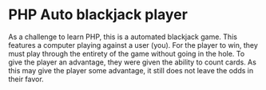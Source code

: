# PHP Auto blackjack player

As a challenge to learn PHP, this is a automated blackjack game. This features a computer playing against a user (you).
For the player to win, they must play through the entirety of the game without going in the hole. To give the player an 
advantage, they were given the ability to count cards. As this may give the player some advantage, it still does not leave the odds in their favor.
